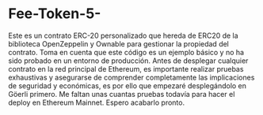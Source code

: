 # Fee-Token-5-
Este es un contrato ERC-20 personalizado que hereda de ERC20 de la biblioteca OpenZeppelin y Ownable para gestionar la propiedad del contrato. Toma en cuenta que este código es un ejemplo básico y no ha sido probado en un entorno de producción. Antes de desplegar cualquier contrato en la red principal de Ethereum, es importante realizar pruebas exhaustivas y asegurarse de comprender completamente las implicaciones de seguridad y económicas, es por ello que empezaré desplegándolo en Göerli primero. Me faltan unas cuantas pruebas todavía para hacer el deploy en Ethereum Mainnet. Espero acabarlo pronto.
